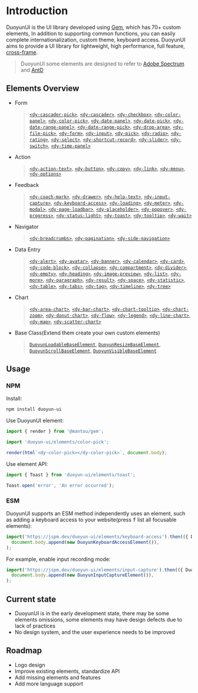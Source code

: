 # Introduction

DuoyunUI is the UI library developed using [Gem](https://gemjs.org/), which has 70+ custom elements,
In addition to supporting common functions, you can easily complete internationalization, custom theme, keyboard access.
DuoyunUI aims to provide a UI library for lightweight, high performance, full feature, [cross-frame](https://custom-elents-everywhere.com/).

<gbp-media src="/preview.png"></gbp-media>

> DuoyunUI some elements are designed to refer to [Adobe Spectrum](https://spectrum.adobe.com) and [AntD](https://ant.design/)

## Elements Overview

- Form
  > [`<dy-cascader-pick>`](../02-elements/cascader-pick.md), [`<dy-cascader>`](../02-elements/cascader.md), [`<dy-checkbox>`](../02-elements/checkbox.md), [`<dy-color-panel>`](../02-elements/color-panel.md), [`<dy-color-pick>`](../02-elements/color-pick.md), [`<dy-date-panel>`](../02-elements/date-panel.md), [`<dy-date-pick>`](../02-elements/date-pick.md), [`<dy-date-range-panel>`](../02-elements/date-range-panel.md), [`<dy-date-range-pick>`](../02-elements/date-range-pick.md), [`<dy-drop-area>`](../02-elements/drop-area.md), [`<dy-file-pick>`](../02-elements/file-pick.md), [`<dy-form>`](../02-elements/form.md), [`<dy-input>`](../02-elements/input.md), [`<dy-pick>`](../02-elements/pick.md), [`<dy-radio>`](../02-elements/radio.md), [`<dy-rating>`](../02-elements/rating.md), [`<dy-select>`](../02-elements/select.md), [`<dy-shortcut-record>`](../02-elements/shortcut-record.md), [`<dy-slider>`](../02-elements/slider.md), [`<dy-switch>`](../02-elements/switch.md), [`<dy-time-panel>`](../02-elements/time-panel.md)
- Action
  > [`<dy-action-text>`](../02-elements/action-text.md), [`<dy-button>`](../02-elements/button.md), [`<dy-copy>`](../02-elements/copy.md), [`<dy-link>`](../02-elements/link.md), [`<dy-menu>`](../02-elements/menu.md), [`<dy-options>`](../02-elements/options.md)
- Feedback
  > [`<dy-coach-mark>`](../02-elements/coach-mark.md), [`<dy-drawer>`](../02-elements/drawer.md), [`<dy-help-text>`](../02-elements/help-text.md), [`<dy-input-capture>`](../02-elements/input-capture.md), [`<dy-keyboard-access>`](../02-elements/keyboard-access.md), [`<dy-loading>`](../02-elements/loading.md), [`<dy-meter>`](../02-elements/meter.md), [`<dy-modal>`](../02-elements/modal.md), [`<dy-page-loadbar>`](../02-elements/page-loadbar.md), [`<dy-placeholder>`](../02-elements/placeholder.md), [`<dy-popover>`](../02-elements/popover.md), [`<dy-progress>`](../02-elements/progress.md), [`<dy-status-light>`](../02-elements/status-light.md), [`<dy-toast>`](../02-elements/toast.md), [`<dy-tooltip>`](../02-elements/tooltip.md), [`<dy-wait>`](../02-elements/wait.md)
- Navigator
  > [`<dy-breadcrumbs>`](../02-elements/breadcrumbs.md), [`<dy-pagination>`](../02-elements/pagination.md), [`<dy-side-navigation>`](../02-elements/side-navigation.md)
- Data Entry
  > [`<dy-alert>`](../02-elements/alert.md), [`<dy-avatar>`](../02-elements/avatar.md), [`<dy-banner>`](../02-elements/banner.md), [`<dy-calendar>`](../02-elements/calendar.md), [`<dy-card>`](../02-elements/card.md), [`<dy-code-block>`](../02-elements/code-block.md), [`<dy-collapse>`](../02-elements/collapse.md), [`<dy-compartment>`](../02-elements/compartment.md), [`<dy-divider>`](../02-elements/divider.md), [`<dy-empty>`](../02-elements/empty.md), [`<dy-heading>`](../02-elements/heading.md), [`<dy-image-preview>`](../02-elements/image-preview.md), [`<dy-list>`](../02-elements/list.md), [`<dy-more>`](../02-elements/more.md), [`<dy-paragraph>`](../02-elements/paragraph.md), [`<dy-result>`](../02-elements/result.md), [`<dy-space>`](../02-elements/space.md), [`<dy-statistic>`](../02-elements/statistic.md), [`<dy-table>`](../02-elements/table.md), [`<dy-tabs>`](../02-elements/tabs.md), [`<dy-tag>`](../02-elements/tag.md), [`<dy-timeline>`](../02-elements/timeline.md), [`<dy-tree>`](../02-elements/tree.md)
- Chart
  > [`<dy-area-chart>`](../02-elements/area-chart.md), [`<dy-bar-chart>`](../02-elements/bar-chart.md), [`<dy-chart-tooltip>`](../02-elements/chart-tooltip.md), [`<dy-chart-zoom>`](../02-elements/chart-zoom.md), [`<dy-donut-chart>`](../02-elements/donut-chart.md), [`<dy-flow>`](../02-elements/flow.md), [`<dy-legend>`](../02-elements/legend.md), [`<dy-line-chart>`](../02-elements/line-chart.md), [`<dy-map>`](../02-elements/map.md), [`<dy-scatter-chart>`](../02-elements/scatter-chart.md)
- Base Class(Extend them create your own custom elements)
  > [`DuoyunLoadableBaseElement`](../02-elements/001-loadable-base.md), [`DuoyunResizeBaseElement`](../02-elements/002-resize-base.md), [`DuoyunScrollBaseElement`](../02-elements/003-scroll-base.md), [`DuoyunVisibleBaseElement`](../02-elements/004-visible-base.md)

## Usage

### NPM

Install:

```sh
npm install duoyun-ui
```

Use DuoyunUI element:

```ts
import { render } from '@mantou/gem';

import 'duoyun-ui/elements/color-pick';

render(html`<dy-color-pick></dy-color-pick>`, document.body);
```

Use element API:

```ts
import { Toast } from 'duoyun-ui/elements/toast';

Toast.open('error', 'An error occurred');
```

### ESM

DuoyunUI supports an ESM method independently uses an element, such as adding a keyboard access to your website(press <kbd>f</kbd> list all focusable elements):

```ts
import('https://jspm.dev/duoyun-ui/elements/keyboard-access').then(({ DuoyunKeyboardAccessElement }) =>
  document.body.append(new DuoyunKeyboardAccessElement()),
);
```

For example, enable input recording mode:

```ts
import('https://jspm.dev/duoyun-ui/elements/input-capture').then(({ DuoyunInputCaptureElement }) =>
  document.body.append(new DuoyunInputCaptureElement()),
);
```

## Current state

- DuoyunUI is in the early development state, there may be some elements omissions, some elements may have design defects due to lack of practices
- No design system, and the user experience needs to be improved

## Roadmap

- Logo design
- Improve existing elements, standardize API
- Add missing elements and features
- Add more language support
